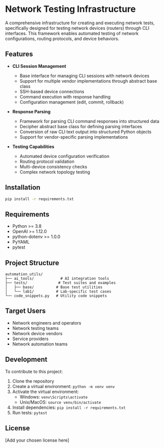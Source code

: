 # Network Testing Infrastructure

A comprehensive infrastructure for creating and executing network tests, specifically designed for testing network devices (routers) through CLI interfaces. This framework enables automated testing of network configurations, routing protocols, and device behaviors.

## Features

- **CLI Session Management**
  - Base interface for managing CLI sessions with network devices
  - Support for multiple vendor implementations through abstract base class
  - SSH-based device connections
  - Command execution with response handling
  - Configuration management (edit, commit, rollback)

- **Response Parsing**
  - Framework for parsing CLI command responses into structured data
  - Decipher abstract base class for defining parsing interfaces
  - Conversion of raw CLI text output into structured Python objects
  - Support for vendor-specific parsing implementations

- **Testing Capabilities**
  - Automated device configuration verification
  - Routing protocol validation
  - Multi-device consistency checks
  - Complex network topology testing

## Installation

```bash
pip install -r requirements.txt
```

## Requirements

- Python >= 3.8
- OpenAI >= 1.12.0
- python-dotenv >= 1.0.0
- PyYAML
- pytest

## Project Structure

```
automation_utils/
├── ai_tools/            # AI integration tools
├── tests/              # Test suites and examples
│   ├── base/          # Base test utilities
│   └── lab1/          # Lab-specific test cases
└── code_snippets.py   # Utility code snippets
```

## Target Users

- Network engineers and operators
- Network testing teams
- Network device vendors
- Service providers
- Network automation teams

## Development

To contribute to this project:

1. Clone the repository
2. Create a virtual environment: `python -m venv venv`
3. Activate the virtual environment:
   - Windows: `venv\Scripts\activate`
   - Unix/MacOS: `source venv/bin/activate`
4. Install dependencies: `pip install -r requirements.txt`
5. Run tests: `pytest`

## License

[Add your chosen license here] 